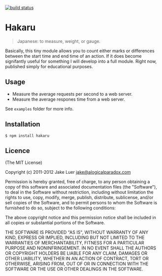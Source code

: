 [![build status](https://secure.travis-ci.org/logicalparadox/hakaru.png)](http://travis-ci.org/logicalparadox/hakaru)
# Hakaru

> Japanese: to measure, weight, or gauge.

Basically, this tiny module allows you to count either marks or differences between the start time 
and end time of an action. If it does become signifantly useful for something I will develop into 
a full module. Right now, published simply for educational purposes.

## Usage

* Measure the average requests per second to a web server.
* Measure the average respones time from a web server.

See `examples` folder for more info.

## Installation

    $ npm install hakaru

## Licence

(The MIT License)

Copyright (c) 2011-2012 Jake Luer <jake@alogicalparadox.com>

Permission is hereby granted, free of charge, to any person obtaining a copy
of this software and associated documentation files (the "Software"), to deal
in the Software without restriction, including without limitation the rights
to use, copy, modify, merge, publish, distribute, sublicense, and/or sell
copies of the Software, and to permit persons to whom the Software is
furnished to do so, subject to the following conditions:

The above copyright notice and this permission notice shall be included in
all copies or substantial portions of the Software.

THE SOFTWARE IS PROVIDED "AS IS", WITHOUT WARRANTY OF ANY KIND, EXPRESS OR
IMPLIED, INCLUDING BUT NOT LIMITED TO THE WARRANTIES OF MERCHANTABILITY,
FITNESS FOR A PARTICULAR PURPOSE AND NONINFRINGEMENT. IN NO EVENT SHALL THE
AUTHORS OR COPYRIGHT HOLDERS BE LIABLE FOR ANY CLAIM, DAMAGES OR OTHER
LIABILITY, WHETHER IN AN ACTION OF CONTRACT, TORT OR OTHERWISE, ARISING FROM,
OUT OF OR IN CONNECTION WITH THE SOFTWARE OR THE USE OR OTHER DEALINGS IN
THE SOFTWARE.
